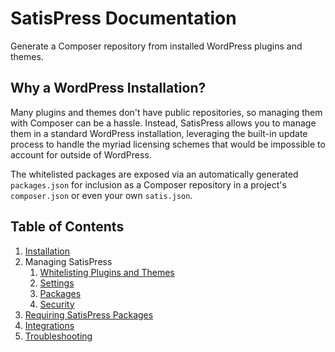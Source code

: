 # SatisPress Documentation

Generate a Composer repository from installed WordPress plugins and themes.

## Why a WordPress Installation?

Many plugins and themes don't have public repositories, so managing them with Composer can be a hassle. Instead, SatisPress allows you to manage them in a standard WordPress installation, leveraging the built-in update process to handle the myriad licensing schemes that would be impossible to account for outside of WordPress.

The whitelisted packages are exposed via an automatically generated `packages.json` for inclusion as a Composer repository in a project's `composer.json` or even your own `satis.json`.

## Table of Contents

1. [Installation](Installation.md)
1. Managing SatisPress
	1. [Whitelisting Plugins and Themes](Whitelisting.md)
	1. [Settings](Settings.md)
	1. [Packages](Packages.md)
	1. [Security](Security.md)
1. [Requiring SatisPress Packages](Requiring.md) 
1. [Integrations](Integrations.md)
1. [Troubleshooting](Troubleshooting.md)
